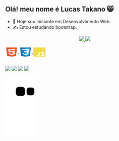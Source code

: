 ## Olá! meu nome é Lucas Takano 😸
- 🚀 Hoje sou iniciante em Desenvolvimento Web.
- ✍ Estou estudando bootstrap.

<div align="center">
  <a href="https://github.com/luketatk">
  <img width="42%" src="https://github-readme-stats.vercel.app/api?username=luketatk&show_icons=true&theme=tokyonight&include_all_commits=true&count_private=true"/>
  <img width="50%" src="https://github-readme-stats.vercel.app/api/top-langs/?username=luketatk&layout=compact&langs_count=7&theme=tokyonight"/>
</div>

<div style="display: inline_block"><br>
  <img align="center" alt="Lucas-HTML" height="30" width="40" src="https://raw.githubusercontent.com/devicons/devicon/master/icons/html5/html5-original.svg">
  <img align="center" alt="Lucas-CSS" height="30" width="40" src="https://raw.githubusercontent.com/devicons/devicon/master/icons/css3/css3-original.svg">
  <img align="center" alt="Lucas-Js" height="30" width="40" src="https://raw.githubusercontent.com/devicons/devicon/master/icons/javascript/javascript-plain.svg"> 
</div>

##

<div>
  <a href="https://instagram.com/luketa_tk/" target="_blank"><img src="https://img.shields.io/badge/-Instagram-%23E4405F?style=for-the-badge&logo=instagram&logoColor=white" target="_blank"></a>
  <a href = "mailto:lucastakano13@hotmail.com"><img src="https://img.shields.io/badge/-Hotmail-%23333?style=for-the-badge&logo=gmail&logoColor=white" target="_blank"></a>
  <a href="https://www.linkedin.com/in/lucas-takano-albino-743b57178/" target="_blank"><img src="https://img.shields.io/badge/-LinkedIn-%230077B5?style=for-the-badge&logo=linkedin&logoColor=white" target="_blank"></a> 
  <a href="https://api.whatsapp.com/send?phone=5511943970735" target="_blank"><img src="https://img.shields.io/badge/WhatsApp-25D366?style=for-the-badge&logo=whatsapp&logoColor=white"></a>
  
 ![Snake animation](https://github.com/luketatk/lucastakano/blob/output/github-contribution-grid-snake.svg)
</div>
